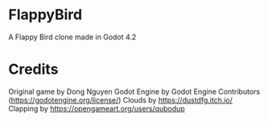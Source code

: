 # FlappyBird
A Flappy Bird clone made in Godot 4.2

# Credits
Original game by Dong Nguyen
Godot Engine by Godot Engine Contributors (https://godotengine.org/license/)
Clouds by https://dustdfg.itch.io/
Clapping by https://opengameart.org/users/qubodup
